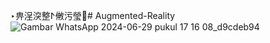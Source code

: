 ‣畁浧湥整ⵤ敒污瑩੹# Augmented-Reality
![Gambar WhatsApp 2024-06-29 pukul 17 16 08_d9cdeb94](https://github.com/pratamabynn/Augmented-Reality-Testing/assets/111479269/520be677-cb8d-4ad9-89f8-2515199e4d8f)
